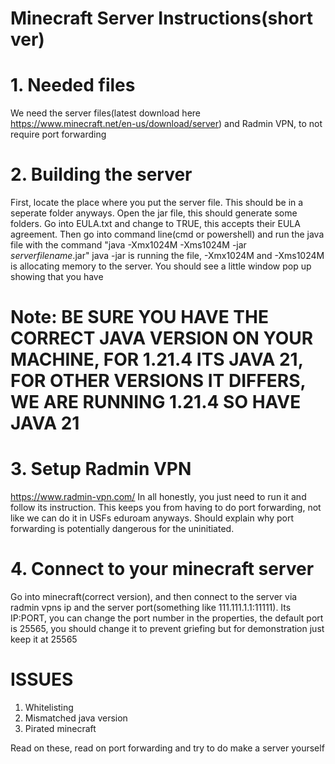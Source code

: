 # Minecraft Server Instructions(short ver)

# 1. Needed files
We need the server files(latest download here https://www.minecraft.net/en-us/download/server) and Radmin VPN, to not require port forwarding

# 2. Building the server
First, locate the place where you put the server file. This should be in a seperate folder anyways. Open the jar file, this should generate some folders. Go into EULA.txt and change to TRUE, this accepts their EULA agreement. Then go into command line(cmd or powershell) and run the java file with the command "java -Xmx1024M -Xms1024M -jar *serverfilename*.jar" java -jar is running the file, -Xmx1024M and -Xms1024M is allocating memory to the server. You should see a little window pop up showing that you have

# Note: BE SURE YOU HAVE THE CORRECT JAVA VERSION ON YOUR MACHINE, FOR 1.21.4 ITS JAVA 21, FOR OTHER VERSIONS IT DIFFERS, WE ARE RUNNING 1.21.4 SO HAVE JAVA 21

# 3. Setup Radmin VPN
https://www.radmin-vpn.com/ In all honestly, you just need to run it and follow its instruction. This keeps you from having to do port forwarding, not like we can do it in USFs eduroam anyways. Should explain why port forwarding is potentially dangerous for the uninitiated. 

# 4. Connect to your minecraft server
Go into minecraft(correct version), and then connect to the server via radmin vpns ip and the server port(something like 111.111.1.1:11111). Its IP:PORT, you can change the port number in the properties, the default port is 25565, you should change it to prevent griefing but for demonstration just keep it at 25565


# ISSUES
1. Whitelisting
2. Mismatched java version
3. Pirated minecraft

Read on these, read on port forwarding and try to do make a server yourself
